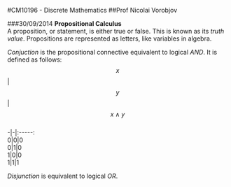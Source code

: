 #CM10196 - Discrete Mathematics
##Prof Nicolai Vorobjov

###30/09/2014
**Propositional Calculus**  
A proposition, or statement, is either true or false. This is known as its *truth value*. Propositions are represented as letters, like variables in algebra.

*Conjuction* is the propositional connective equivalent to logical *AND*. It is defined as follows:  
$$x$$|$$y$$|$$x \land y$$  
-|-|:-----:  
0|0|0  
0|1|0  
1|0|0  
1|1|1  

*Disjunction* is equivalent to logical *OR*.
